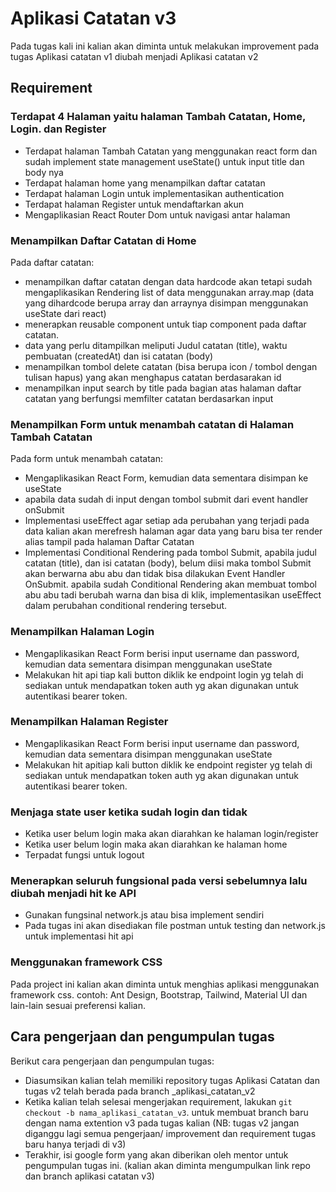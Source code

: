 # Aplikasi Catatan v3

Pada tugas kali ini kalian akan diminta untuk melakukan improvement pada tugas Aplikasi catatan v1 diubah menjadi Aplikasi catatan v2

## Requirement

### Terdapat 4 Halaman yaitu halaman Tambah Catatan, Home, Login. dan Register
- Terdapat halaman Tambah Catatan yang menggunakan react form dan sudah implement state management useState() untuk input title dan body nya
- Terdapat halaman home yang menampilkan daftar catatan
- Terdapat halaman Login untuk implementasikan authentication
- Terdapat halaman Register untuk mendaftarkan akun
- Mengaplikasian React Router Dom untuk navigasi antar halaman

### Menampilkan Daftar Catatan di Home
Pada daftar catatan:
- menampilkan daftar catatan dengan data hardcode akan tetapi sudah mengaplikasikan Rendering list of data menggunakan array.map (data yang dihardcode berupa array dan arraynya disimpan menggunakan useState dari react)
- menerapkan reusable component untuk tiap component pada daftar catatan.
- data yang perlu ditampilkan meliputi Judul catatan (title), waktu pembuatan (createdAt) dan isi catatan (body)
- menampilkan tombol delete catatan (bisa berupa icon / tombol dengan tulisan hapus) yang akan menghapus catatan berdasarakan id
- menampilkan input search by title pada bagian atas halaman daftar catatan  yang berfungsi memfilter catatan berdasarkan input 

### Menampilkan Form untuk menambah catatan di Halaman Tambah Catatan
Pada form untuk menambah catatan: 
- Mengaplikasikan React Form, kemudian data sementara disimpan ke useState
- apabila data sudah di input dengan tombol submit dari event handler onSubmit
- Implementasi useEffect agar setiap ada perubahan yang terjadi pada data kalian akan merefresh halaman agar data yang baru bisa ter render alias tampil pada halaman Daftar Catatan
- Implementasi Conditional Rendering pada tombol Submit, apabila judul catatan (title), dan isi catatan (body), belum diisi maka tombol Submit akan berwarna abu abu dan tidak bisa dilakukan Event Handler OnSubmit. apabila sudah Conditional Rendering akan membuat tombol abu abu tadi berubah warna dan bisa di klik, implementasikan useEffect dalam perubahan conditional rendering tersebut.

### Menampilkan Halaman Login
- Mengaplikasikan React Form berisi input username dan password, kemudian data sementara disimpan menggunakan useState
- Melakukan hit api tiap kali button diklik ke endpoint login yg telah di sediakan untuk mendapatkan token auth yg akan digunakan untuk autentikasi bearer token.
  
### Menampilkan Halaman Register
- Mengaplikasikan React Form berisi input username dan password, kemudian data sementara disimpan menggunakan useState
- Melakukan hit apitiap kali button diklik ke endpoint register yg telah di sediakan untuk mendapatkan token auth yg akan digunakan untuk autentikasi bearer token.

### Menjaga state user ketika sudah login dan tidak
- Ketika user belum login maka akan diarahkan ke halaman login/register
- Ketika user belum login maka akan diarahkan ke halaman home
- Terpadat fungsi untuk logout

### Menerapkan seluruh fungsional pada versi sebelumnya lalu diubah menjadi hit ke API
- Gunakan fungsinal network.js atau bisa implement sendiri
- Pada tugas ini akan disediakan file postman untuk testing dan network.js untuk implementasi hit api

### Menggunakan framework CSS
Pada project ini kalian akan diminta untuk menghias aplikasi menggunakan framework css.
contoh: Ant Design, Bootstrap, Tailwind, Material UI dan lain-lain sesuai preferensi kalian.

## Cara pengerjaan dan pengumpulan tugas
Berikut cara pengerjaan dan pengumpulan tugas:
- Diasumsikan kalian telah memiliki repository tugas Aplikasi Catatan dan tugas v2 telah berada pada branch <namakalian>_aplikasi_catatan_v2 
- Ketika kalian telah selesai mengerjakan requirement, lakukan `git checkout -b nama_aplikasi_catatan_v3`. untuk membuat branch baru dengan nama extention v3 pada tugas kalian (NB: tugas v2 jangan diganggu lagi semua pengerjaan/ improvement dan requirement tugas baru hanya terjadi di v3)
- Terakhir, isi google form yang akan diberikan oleh mentor untuk pengumpulan tugas ini. (kalian akan diminta mengumpulkan link repo dan branch aplikasi catatan v3)
